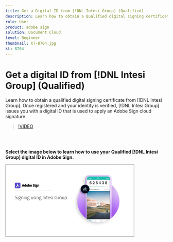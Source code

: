 ```yaml
---
title: Get a Digital ID from [!DNL Intesi Group] (Qualified)
description: Learn how to obtain a Qualified digital signing certificate from [!DNL Intesi Group]
role: User
product: adobe sign
solution: Document Cloud
level: Beginner
thumbnail: KT-8704.jpg
kt: 8704
---
```

# Get a digital ID from [!DNL Intesi Group] (Qualified)

Learn how to obtain a qualified digital signing certificate from [!DNL Intesi Group]. Once registered and your identity is verified, [!DNL Intesi Group] issues you with a digital ID that is used to apply an Adobe Sign cloud signature.

>[!VIDEO](https://video.tv.adobe.com/v/337064?hidetitle=true)

<br>&nbsp;

**Select the image below to learn how to use your Qualified [!DNL Intesi Group] digital ID in Adobe Sign.**

[![image](assets/IntesiSign_400.png)](intesi-sign.md)
